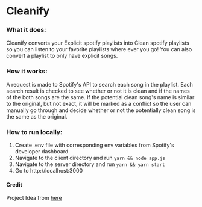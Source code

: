 # Cleanify

### What it does:

Cleanify converts your Explicit spotify playlists into Clean spotify playlists so you can listen to your favorite playlists where ever you go! You can also convert a playlist to only have explicit songs.

### How it works:

A request is made to Spotify's API to search each song in the playlist. Each search result is checked to see whether or not it is clean and if the names of the both songs are the same. If the potential clean song's name is similar to the original, but not exact, it will be marked as a conflict so the user can manually go through and decide whether or not the potentially clean song is the same as the original.

### How to run locally:

1. Create .env file with corresponding env variables from Spotify's developer dashboard
2. Navigate to the client directory and run `yarn && node app.js`
3. Navigate to the server directory and run `yarn && yarn start`
4. Go to http://localhost:3000

#### Credit

Project Idea from [here](https://github.com/Divide-By-0/app-ideas-people-would-use)
